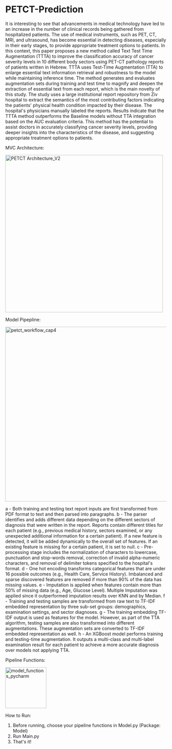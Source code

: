 # PETCT-Prediction
It is interesting to see that advancements in medical technology have led to an increase in the number of clinical records being gathered from hospitalized patients. The use of medical instruments, such as PET, CT, MRI, and ultrasound, has become essential in detecting diseases, especially in their early stages, to provide appropriate treatment options to patients. In this context, this paper proposes a new method called Text Test Time Augmentation (TTTA) to improve the classification accuracy of cancer severity levels in 10 different body sectors using PET-CT pathology reports of patients written in Hebrew. TTTA uses Test-Time Augmentation (TTA) to enlarge essential text information retrieval and robustness to the model while maintaining inference time. The method generates and evaluates augmentation sets during training and test time to magnify and deepen the extraction of essential text from each report, which is the main novelty of this study. The study uses a large institutional report repository from Ziv hospital to extract the semantics of the most contributing factors indicating the patients' physical health condition impacted by their disease. The hospital's physicians manually labeled the reports. Results indicate that the TTTA method outperforms the Baseline models without TTA integration based on the AUC evaluation criteria. This method has the potential to assist doctors in accurately classifying cancer severity levels, providing deeper insights into the characteristics of the disease, and suggesting appropriate treatment options to patients.

MVC Architecture:

<img width="492" alt="PETCT Architecture_V2" src="https://user-images.githubusercontent.com/44165771/212911771-70781778-9880-4f09-81b7-0cd9df5c9a04.png">

Model Pipepline:

<img width="546" alt="petct_workflow_cap4" src="https://user-images.githubusercontent.com/44165771/212910375-9eb023ed-5a0c-4717-9e27-fdf75d547330.png">

a - Both training and testing text report inputs are first transformed from PDF format to text and then parsed into paragraphs. b - The parser identifies and adds different data depending on the different sectors of diagnosis that were written in the report. Reports contain different titles for each patient (e.g., previous medical history, sectors examined, or any unexpected additional information for a certain patient). If a new feature is detected, it will be added dynamically to the overall set of features. If an existing feature is missing for a certain patient, it is set to null. c - Pre-processing stage includes the normalization of characters to lowercase, punctuation and stop-words removal, correction of invalid alpha-numeric characters, and removal of delimiter tokens specified to the hospital's format. d - One hot encoding transforms categorical features that are under 16 possible outcomes (e.g., Health Care, Service History). Imbalanced and sparse discovered features are removed if more than 90% of the data has missing values. e - Imputation is applied when features contain more than 50% of missing data (e.g., Age, Glucose Level). Multiple Imputation was applied since it outperformed imputation results over KNN and by Median. f - Training and testing samples are transformed from raw text to TF-IDF embedded representation by three sub-set groups: demographics, examination settings, and sector diagnoses. g - The training embedding TF-IDF output is used as features for the model. However, as part of the TTA algorithm, testing samples are also transformed into different augmentations. These augmentation sets are converted to TF-IDF embedded representation as well. h - An XGBoost model performs training and testing-time augmentation. It outputs a multi-class and multi-label examination result for each patient to achieve a more accurate diagnosis over models not applying TTA.

Pipeline Functions:

<img width="128" alt="model_functions_pycharm" src="https://user-images.githubusercontent.com/44165771/212913656-e3262e4d-0b44-462c-a52f-b461dfbfbe17.png">

How to Run:

1. Before running, choose your pipeline functions in Model.py (Package: Model) 
2. Run Main.py
3. That's it!


